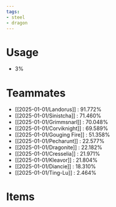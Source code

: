 ```yaml
---
tags:
- steel
- dragon
---
```

# Usage
- 3%
# Teammates
- [[2025-01-01/Landorus]] : 91.772%
- [[2025-01-01/Sinistcha]] : 71.460%
- [[2025-01-01/Grimmsnarl]] : 70.048%
- [[2025-01-01/Corviknight]] : 69.589%
- [[2025-01-01/Gouging Fire]] : 51.358%
- [[2025-01-01/Pecharunt]] : 22.577%
- [[2025-01-01/Dragonite]] : 22.182%
- [[2025-01-01/Cresselia]] : 21.971%
- [[2025-01-01/Kleavor]] : 21.804%
- [[2025-01-01/Diancie]] : 18.310%
- [[2025-01-01/Ting-Lu]] : 2.464%
# Items